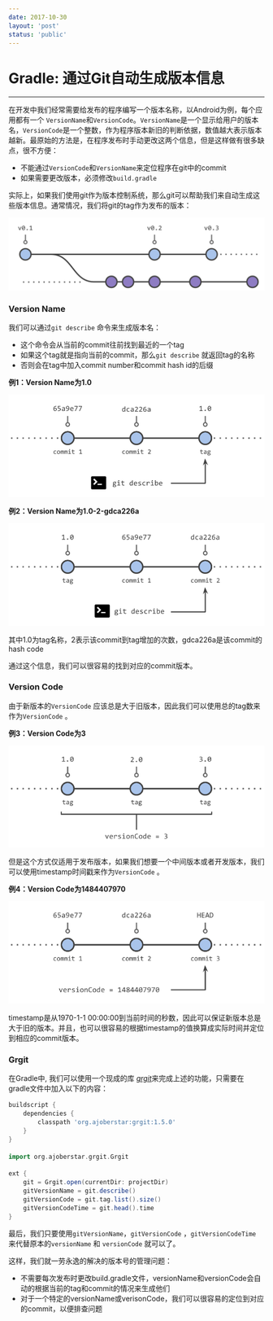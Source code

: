 ```yaml
---
date: 2017-10-30
layout: 'post'
status: 'public'
---
```


# Gradle: 通过Git自动生成版本信息

------

在开发中我们经常需要给发布的程序编写一个版本名称，以Android为例，每个应用都有一个 `VersionName`和`VersionCode`。`VersionName`是一个显示给用户的版本名，`VersionCode`是一个整数，作为程序版本新旧的判断依据，数值越大表示版本越新。最原始的方法是，在程序发布时手动更改这两个信息，但是这样做有很多缺点，很不方便：

- 不能通过`VersionCode`和`VersionName`来定位程序在git中的commit
- 如果需要更改版本，必须修改`build.gradle`

实际上，如果我们使用git作为版本控制系统，那么git可以帮助我们来自动生成这些版本信息。通常情况，我们将git的tag作为发布的版本：

![img](../img/1-cf1L-J-hEr8seSKLn9uHwQ.png)

### Version Name

我们可以通过`git describe` 命令来生成版本名：

- 这个命令会从当前的commit往前找到最近的一个tag
- 如果这个tag就是指向当前的commit，那么`git describe` 就返回tag的名称
- 否则会在tag中加入commit number和commit hash id的后缀

**例1：Version Name为1.0**

![img](../img/1-JWBvoMJo89W_RQYqPU3Utw.png)

**例2：Version Name为1.0-2-gdca226a**

![img](../img/1-is7JdLND-m0V2VI_19fAsQ.png)

其中1.0为tag名称，2表示该commit到tag增加的次数，gdca226a是该commit的hash code

通过这个信息，我们可以很容易的找到对应的commit版本。

### **Version Code**

由于新版本的`VersionCode` 应该总是大于旧版本，因此我们可以使用总的tag数来作为`VersionCode` 。

**例3：Version Code为3**

![img](../img/1-aDkEKS33PqNoy5YzarWr4A.png)

但是这个方式仅适用于发布版本，如果我们想要一个中间版本或者开发版本，我们可以使用timestamp时间戳来作为`VersionCode` 。

**例4：Version Code为1484407970**

![img](../img/1-EwUZBO8vMcBX215VNh0VMQ.png)

timestamp是从1970-1-1 00:00:00到当前时间的秒数，因此可以保证新版本总是大于旧的版本。并且，也可以很容易的根据timestamp的值换算成实际时间并定位到相应的commit版本。

### Grgit

在Gradle中, 我们可以使用一个现成的库 [*grgit*](https://github.com/ajoberstar/grgit)来完成上述的功能，只需要在gradle文件中加入以下的内容：

```groovy
buildscript {
    dependencies {
        classpath 'org.ajoberstar:grgit:1.5.0'
    }
}

import org.ajoberstar.grgit.Grgit

ext {
    git = Grgit.open(currentDir: projectDir)
    gitVersionName = git.describe()
    gitVersionCode = git.tag.list().size()
    gitVersionCodeTime = git.head().time
}
```

最后，我们只要使用`gitVersionName`，`gitVersionCode` ，`gitVersionCodeTime` 来代替原本的`versionName` 和 `versionCode` 就可以了。

这样，我们就一劳永逸的解决的版本号的管理问题：

- 不需要每次发布时更改build.gradle文件，versionName和versionCode会自动的根据当前的tag和commit的情况来生成他们
- 对于一个特定的versionName或verisonCode，我们可以很容易的定位到对应的commit，以便排查问题




